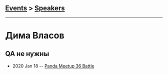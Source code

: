 ## [Events](../README.md) > [Speakers](../speakers.md)
---

# Дима Власов

## QA не нужны
- 2020 Jan 18 -- [Panda Meetup 36 Battle](https://www.youtube.com/watch?v=1pwx8LDjve0)    
